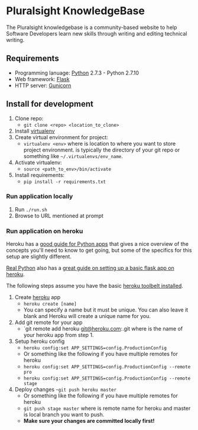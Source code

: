 # Pluralsight KnowledgeBase

The Pluralsight knowledgebase is a community-based website to help Software
Developers learn new skills through writing and editing technical writing.

## Requirements

- Programming lanuage: [Python](http://python.org) 2.7.3 - Python 2.7.10
- Web framework: [Flask](http://flask.pocoo.org)
- HTTP server: [Gunicorn](http://gunicorn.org)

## Install for development

1. Clone repo:
    - `git clone <repo> <location_to_clone>`
2. Install [virtualenv](https://pypi.python.org/pypi/virtualenv)
3. Create virtual environment for project:
    - `virtualenv <env>` where <env> is location to where you want to store
      project environment.  <env> is typically the directory of your git repo
      or something like `~/.virtualenvs/env_name`.
4. Activate virtualenv:
    - `source <path_to_env>/bin/activate`
5. Install requirements:
    - `pip install -r requirements.txt`

### Run application locally

1. Run `./run.sh`
2. Browse to URL mentioned at prompt

### Run application on heroku

Heroku has a [good guide for Python apps](https://devcenter.heroku.com/articles/getting-started-with-python#introduction)
that gives a nice overview of the concepts you'll need to know to get going,
but some of the specifics for this setup are slightly different.

[Real Python](https://realpython.com) also has a [great guide on setting up a
basic flask app on heroku](https://realpython.com/blog/python/flask-by-example-part-1-project-setup/).

The following steps assume you have the basic [heroku toolbelt installed](https://devcenter.heroku.com/articles/getting-started-with-python#set-up).

1. Create [heroku](http://heroku.com) app
    - `heroku create [name]`
    - You can specify a name but it must be unique. You can also leave it blank
      and Heroku will create a unique name for you.
2. Add git remote for your app
    - `git remote add heroku git@heroku.com:<name>.git where <name> is the name
      of your heroku app from step 1.
3. Setup heroku config
    - `heroku config:set APP_SETTINGS=config.ProductionConfig`
    - Or something like the following if you have multiple remotes for heroku
    - `heroku config:set APP_SETTINGS=config.ProductionConfig --remote pro`
    - `heroku config:set APP_SETTINGS=config.ProductionConfig --remote stage`
4. Deploy changes
    -`git push heroku master`
    - Or something like the following if you have multiple remotes for heroku
    - `git push stage master` where <stage> is remote name for heroku and
      master is local branch you want to push.
    - **Make sure your changes are committed locally first!**
